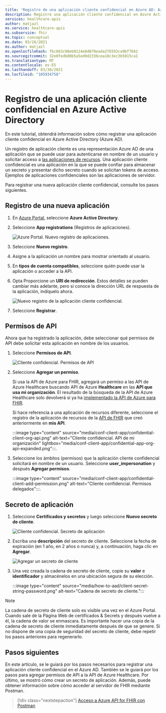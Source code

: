 ```yaml
---
title: 'Registro de una aplicación cliente confidencial en Azure AD: Azure API for FHIR'
description: Registre una aplicación cliente confidencial en Azure Active Directory que se autentique en nombre de un usuario y solicite acceso a las aplicaciones de recursos.
services: healthcare-apis
author: matjazl
ms.service: healthcare-apis
ms.subservice: fhir
ms.topic: conceptual
ms.date: 03/16/2021
ms.author: matjazl
ms.openlocfilehash: fbc683c98eb0124e8d879eada276593ca9bf7042
ms.sourcegitcommit: 32e0fedb80b5a5ed0d2336cea18c3ec3b5015ca1
ms.translationtype: MT
ms.contentlocale: es-ES
ms.lasthandoff: 03/30/2021
ms.locfileid: "105934758"
---
```

# <a name="register-a-confidential-client-application-in-azure-active-directory"></a>Registro de una aplicación cliente confidencial en Azure Active Directory

En este tutorial, obtendrá información sobre cómo registrar una aplicación cliente confidencial en Azure Active Directory (Azure AD).  

Un registro de aplicación cliente es una representación Azure AD de una aplicación que se puede usar para autenticarse en nombre de un usuario y solicitar acceso a [las aplicaciones de recursos](register-resource-azure-ad-client-app.md). Una aplicación cliente confidencial es una aplicación en la que se puede confiar para almacenar un secreto y presentar dicho secreto cuando se solicitan tokens de acceso. Ejemplos de aplicaciones confidenciales son las aplicaciones de servidor. 

Para registrar una nueva aplicación cliente confidencial, consulte los pasos siguientes. 

## <a name="register-a-new-application"></a>Registro de una nueva aplicación

1. En [Azure Portal](https://portal.azure.com), seleccione **Azure Active Directory**.

1. Seleccione **App registrations** (Registros de aplicaciones). 

    ![Azure Portal. Nuevo registro de aplicaciones.](media/how-to-aad/portal-aad-new-app-registration.png)

1. Seleccione **Nuevo registro**.

1. Asigne a la aplicación un nombre para mostrar orientado al usuario.

1. En **tipos de cuenta compatibles**, seleccione quién puede usar la aplicación o acceder a la API.

1. Opta Proporcione un **URI de redirección**. Estos detalles se pueden cambiar más adelante, pero si conoce la dirección URL de respuesta de la aplicación, indíquelo ahora.

    ![Nuevo registro de la aplicación cliente confidencial.](media/how-to-aad/portal-aad-register-new-app-registration-CONF-CLIENT.png)

1. Seleccione **Registrar**.

## <a name="api-permissions"></a>Permisos de API

Ahora que ha registrado la aplicación, debe seleccionar qué permisos de API debe solicitar esta aplicación en nombre de los usuarios.

1. Seleccione **Permisos de API**.

    ![Cliente confidencial. Permisos de API](media/how-to-aad/portal-aad-register-new-app-registration-CONF-CLIENT-API-Permissions.png)

1. Seleccione **Agregar un permiso**.

    Si usa la API de Azure para FHIR, agregará un permiso a las API de Azure Healthcare buscando API de Azure **Healthcare** en las **API que usa mi organización**. El resultado de la búsqueda de la API de Azure Healthcare solo devolverá si ya ha [implementado la API de Azure para FHIR](fhir-paas-powershell-quickstart.md).

    Si hace referencia a una aplicación de recursos diferente, seleccione el registro de la aplicación de recursos de la [API de FHIR](register-resource-azure-ad-client-app.md) que creó anteriormente en **mis API**.


    :::image type="content" source="media/conf-client-app/confidential-client-org-api.png" alt-text="Cliente confidencial. API de mi organización" lightbox="media/conf-client-app/confidential-app-org-api-expanded.png":::.
    

1. Seleccione los ámbitos (permisos) que la aplicación cliente confidencial solicitará en nombre de un usuario. Seleccione **user_impersonation** y después **Agregar permisos**.

    :::image type="content" source="media/conf-client-app/confidential-client-add-permission.png" alt-text="Cliente confidencial. Permisos delegados":::.


## <a name="application-secret"></a>Secreto de aplicación

1. Seleccione **Certificados y secretos** y luego seleccione **Nuevo secreto de cliente**. 

    ![Cliente confidencial. Secreto de aplicación](media/how-to-aad/portal-aad-register-new-app-registration-CONF-CLIENT-SECRET.png)

1. Escriba una **descripción** del secreto de cliente. Seleccione la fecha de expiración (en 1 año, en 2 años o nunca) y, a continuación, haga clic en **Agregar**.

   ![Agregar un secreto de cliente](media/how-to-aad/add-a-client-secret.png)

1. Una vez creada la cadena de secreto de cliente, copie su **valor** e **identificador** y almacénelos en una ubicación segura de su elección.

   :::image type="content" source="media/how-to-aad/client-secret-string-password.png" alt-text="Cadena de secreto de cliente."::: 

> [!NOTE]
>La cadena de secreto de cliente solo es visible una vez en el Azure Portal. Cuando sale de la Página Web de certificados & Secrets y después vuelve a él, la cadena de valor se enmascara. Es importante hacer una copia de la cadena de secreto de cliente inmediatamente después de que se genere. Si no dispone de una copia de seguridad del secreto de cliente, debe repetir los pasos anteriores para regenerarlo.
 
## <a name="next-steps"></a>Pasos siguientes

En este artículo, se le guiará por los pasos necesarios para registrar una aplicación cliente confidencial en el Azure AD. También se le guiará por los pasos para agregar permisos de API a la API de Azure Healthcare. Por último, se mostró cómo crear un secreto de aplicación. Además, puede obtener información sobre cómo acceder al servidor de FHIR mediante Postman.
 
>[!div class="nextstepaction"]
>[Acceso a Azure API for FHIR con Postman](access-fhir-postman-tutorial.md)
